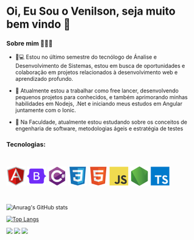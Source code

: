 # Oi, Eu Sou o Venilson, seja muito bem vindo 👋

### Sobre mim 👨🏽‍🚀

- 🚀💻 Estou no último semestre do tecnólogo de Ánalise e Desenvolvimento de Sistemas, estou em busca de oportunidades e colaboração em projetos relacionados à desenvolvimento web e aprendizado profundo.

- 🔭 Atualmente estou a trabalhar como free lancer, desenvolvendo pequenos projetos para conhecidos, e também aprimorando minhas habilidades em Nodejs, .Net e iniciando meus estudos em Angular juntamente com o Ionic.

- 🌱 Na Faculdade, atualmente estou estudando sobre os conceitos de engenharia de software, metodologias ágeis e estratégia de testes

<h3 align="left">Tecnologias:</h3>
<br/>
<p align="left">
<a>  
<img src="https://raw.githubusercontent.com/devicons/devicon/master/icons/angularjs/angularjs-original.svg" alt="angular"  height="50">
</a> 

<a>  
<img src="https://raw.githubusercontent.com/devicons/devicon/master/icons/bootstrap/bootstrap-plain.svg" alt="bootstrap" height="50">
</a> 

<a>  
<img src="https://raw.githubusercontent.com/devicons/devicon/master/icons/csharp/csharp-original.svg" alt="c#"  height="50">
</a> 

<a>  
<img src="https://raw.githubusercontent.com/devicons/devicon/master/icons/css3/css3-original.svg" alt="css3"  height="50">
</a> 

<a>  
<img src="https://raw.githubusercontent.com/devicons/devicon/master/icons/html5/html5-original.svg" alt="html"  height="50">
</a> 

<a>  
<img src="https://raw.githubusercontent.com/devicons/devicon/master/icons/javascript/javascript-original.svg" alt="javascript" height="50">
</a> 

<a>  
<img src="https://raw.githubusercontent.com/devicons/devicon/master/icons/nodejs/nodejs-original.svg" alt="nodejs" w height="50">
</a> 

<a>  
<img src="https://raw.githubusercontent.com/devicons/devicon/master/icons/typescript/typescript-original.svg" alt="tyescript" height="50">
</a> 
<p/>

<br/>


![Anurag's GitHub stats](https://github-readme-stats.vercel.app/api?username=venilson1&show_icons=true&theme=material-palenight)

[![Top Langs](https://github-readme-stats.vercel.app/api/top-langs/?username=venilson1&layout=compact&theme=material-palenight)](https://github.com/anuraghazra/github-readme-stats)


[<img src="https://img.shields.io/badge/linkedin-%230077B5.svg?&style=for-the-badge&logo=linkedin&logoColor=white" />](https://www.linkedin.com/in/venilson1/) 
[<img src = "https://img.shields.io/badge/instagram-%23E4405F.svg?&style=for-the-badge&logo=instagram&logoColor=white">](https://www.instagram.com/padawan_programmer/) 
[<img src = "https://img.shields.io/badge/facebook-%231877F2.svg?&style=for-the-badge&logo=facebook&logoColor=white">](https://www.facebook.com/VehSantos2)

